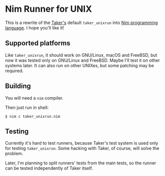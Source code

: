 # Nim Runner for UNIX

This is a rewrite of the [Taker's](https://github.com/taker-project/taker_v0) default `taker_unixrun` into [Nim programming language](https://nim-lang.org). I hope you'll like it!

## Supported platforms

Like `taker_unixrun`, it should work on GNU/Linux, macOS and FreeBSD, but now it was tested only on GNU/Linux and FreeBSD. Maybe I'll test it on other systems later. It can also run on other UNIXes, but some patching may be required.

## Building

You will need a `nim` compiler.

Then just run in shell:

```
$ nim c taker_unixrun.nim
```

## Testing

Currently it's hard to test runners, because Taker's test system is used only for testing `taker_unixrun`. Some hacking with Taker, of course, will solve the problem.

Later, I'm planning to split runners' tests from the main tests, so the runner can be tested independently of Taker itself.
